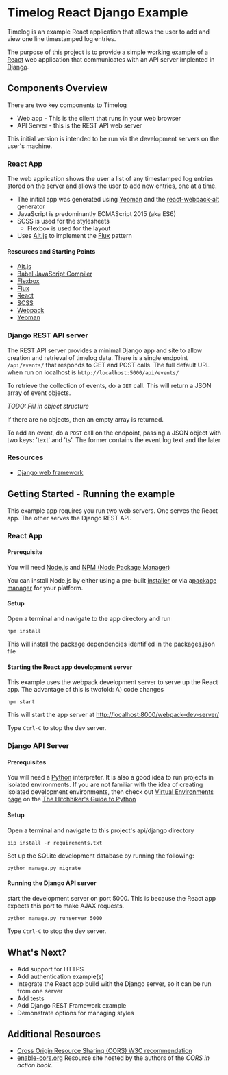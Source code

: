 Timelog React Django Example
============================

Timelog is an example React application that allows the user to add and view one
line timestamped log entries.

The purpose of this project is to provide a simple working example of a [React](https://facebook.github.io/react/)
web application that communicates with an API server implented in [Django](https://www.djangoproject.com).

Components Overview
-------------------

There are two key components to Timelog
* Web app - This is the client that runs in your web browser
* API Server - this is the REST API web server

This initial version is intended to be run via the development servers on the
user's machine.

### React App

The web application shows the user a list of any timestamped log entries stored on the
server and allows the user to add new entries, one at a time.

* The initial app was generated using [Yeoman](http://yeoman.io/) and the [react-webpack-alt](https://github.com/weblogixx/generator-react-webpack-alt) generator
* JavaScript is predominantly ECMAScript 2015 (aka ES6)
* SCSS is used for the stylesheets
  * Flexbox is used for the layout
* Uses [Alt.js](http://alt.js.org/) to implement the [Flux](https://facebook.github.io/flux/) pattern

#### Resources and Starting Points

* [Alt.js](http://alt.js.org/)
* [Babel JavaScript Compiler](https://babeljs.io/)
* [Flexbox](https://css-tricks.com/snippets/css/a-guide-to-flexbox/)
* [Flux](https://facebook.github.io/flux/)
* [React](https://facebook.github.io/react/index.html)
* [SCSS](http://sass-lang.com/documentation/file.SASS_REFERENCE.html)
* [Webpack](https://webpack.github.io/)
* [Yeoman](http://yeoman.io/)


### Django REST API server

The REST API server provides a minimal Django app and site to allow creation and retrieval of timelog data. There is a single endpoint
```/api/events/``` that responds to GET and POST calls. The full default URL when run on localhost is  ```http://localhost:5000/api/events/```

To retrieve the collection of events, do a ```GET``` call. This will return a JSON array of event objects.

*TODO: Fill in object structure*

If there are no objects, then an empty array is returned.


To add an event, do a ```POST``` call on the endpoint, passing a JSON object with two keys: 'text' and 'ts'. The former contains the event log text and the later


### Resources

* [Django web framework](https://www.djangoproject.com/)


Getting Started - Running the example
-------------------------------------

This example app requires you run two web servers. One serves the React app. The other serves the Django REST API.

### React App

#### Prerequisite
You will need [Node.js](https://nodejs.org/en/) and [NPM (Node Package Manager)](https://docs.npmjs.com/getting-started/what-is-npm)


You can install Node.js by either using a pre-built [installer](https://nodejs.org/en/download/) or via a[package manager](https://nodejs.org/en/download/package-manager/) for your platform.


#### Setup

Open a terminal and navigate to the app directory and run 

```npm install```

This will install the package dependencies identified in the packages.json file


#### Starting the React app development server

This example uses the webpack development server to serve up the React app. The advantage of this is twofold: A) code changes


```npm start```

This will start the app server at [http://localhost:8000/webpack-dev-server/](http://localhost:8000/webpack-dev-server/)


Type ```Ctrl-C``` to stop the dev server.

### Django API Server

#### Prerequisites

You will need a [Python](https://www.python.org/) interpreter. It is also a good idea to run projects in isolated environments. If you are not familiar with the idea of creating isolated development environments, then check out [Virtual Environments page](http://docs.python-guide.org/en/latest/dev/virtualenvs/) on the [The Hitchhiker's Guide to Python](http://docs.python-guide.org/en/latest/)

#### Setup


Open a terminal and navigate to this project's api/django directory

```pip install -r requirements.txt```


Set up the SQLite development database by running the following:

```python manage.py migrate```

#### Running the Django API server

start the development server on port 5000. This is because the React app expects this port to make AJAX requests.

```python manage.py runserver 5000```


Type ```Ctrl-C``` to stop the dev server.


What's Next?
------------
* Add support for HTTPS
* Add authentication example(s)
* Integrate the React app build with the Django server, so it can be run from one server
* Add tests 
* Add Django REST Framework example
* Demonstrate options for managing styles


Additional Resources
--------------------

* [Cross Origin Resource Sharing (CORS) W3C recommendation](https://www.w3.org/TR/cors/)
* [enable-cors.org](http://enable-cors.org/) Resource site hosted by the authors of the _CORS in action book_.
